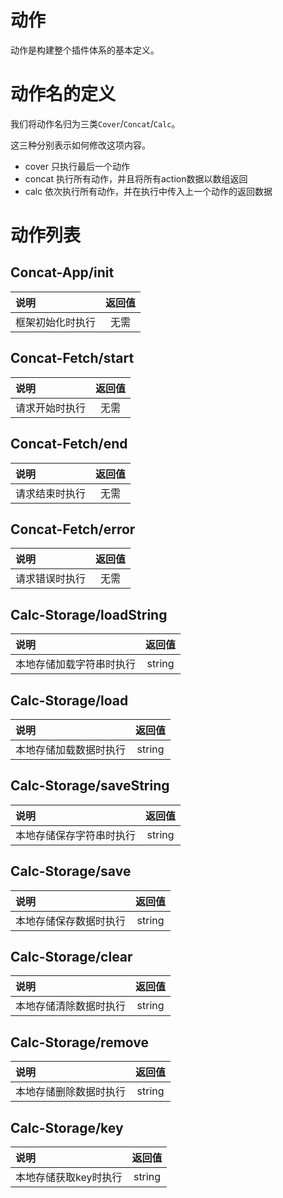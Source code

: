 # 动作

动作是构建整个插件体系的基本定义。

# 动作名的定义

我们将动作名归为三类`Cover`/`Concat`/`Calc`。

这三种分别表示如何修改这项内容。

* cover     只执行最后一个动作
* concat    执行所有动作，并且将所有action数据以数组返回
* calc      依次执行所有动作，并在执行中传入上一个动作的返回数据

# 动作列表

## Concat-App/init

| 说明             | 返回值 |
| :--------------- | :----: |
| 框架初始化时执行 |  无需  |

## Concat-Fetch/start

| 说明           | 返回值 |
| :------------- | :----: |
| 请求开始时执行 |  无需  |

## Concat-Fetch/end

| 说明           | 返回值 |
| :------------- | :----: |
| 请求结束时执行 |  无需  |

## Concat-Fetch/error

| 说明           | 返回值 |
| :------------- | :----: |
| 请求错误时执行 |  无需  |

## Calc-Storage/loadString

| 说明                     | 返回值 |
| :----------------------- | :----: |
| 本地存储加载字符串时执行 | string |

## Calc-Storage/load

| 说明                   | 返回值 |
| :--------------------- | :----: |
| 本地存储加载数据时执行 | string |

## Calc-Storage/saveString

| 说明                     | 返回值 |
| :----------------------- | :----: |
| 本地存储保存字符串时执行 | string |

## Calc-Storage/save

| 说明                   | 返回值 |
| :--------------------- | :----: |
| 本地存储保存数据时执行 | string |

## Calc-Storage/clear

| 说明                   | 返回值 |
| :--------------------- | :----: |
| 本地存储清除数据时执行 | string |

## Calc-Storage/remove

| 说明                   | 返回值 |
| :--------------------- | :----: |
| 本地存储删除数据时执行 | string |

## Calc-Storage/key

| 说明                  | 返回值 |
| :-------------------- | :----: |
| 本地存储获取key时执行 | string |
